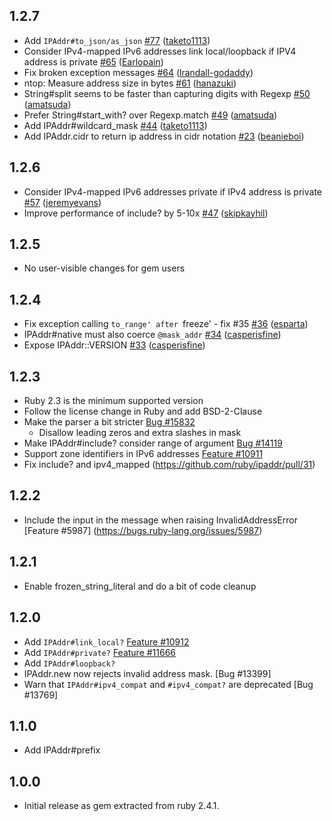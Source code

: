 1.2.7
-----

- Add `IPAddr#to_json/as_json` [\#77](https://github.com/ruby/ipaddr/pull/77) ([taketo1113](https://github.com/taketo1113))
- Consider IPv4-mapped IPv6 addresses link local/loopback if IPV4 address is private [\#65](https://github.com/ruby/ipaddr/pull/65) ([Earlopain](https://github.com/Earlopain))
- Fix broken exception messages [\#64](https://github.com/ruby/ipaddr/pull/64) ([lrandall-godaddy](https://github.com/lrandall-godaddy))
- ntop: Measure address size in bytes [\#61](https://github.com/ruby/ipaddr/pull/61) ([hanazuki](https://github.com/hanazuki))
- String\#split seems to be faster than capturing digits with Regexp [\#50](https://github.com/ruby/ipaddr/pull/50) ([amatsuda](https://github.com/amatsuda))
- Prefer String\#start\_with? over Regexp.match [\#49](https://github.com/ruby/ipaddr/pull/49) ([amatsuda](https://github.com/amatsuda))
- Add IPAddr\#wildcard\_mask [\#44](https://github.com/ruby/ipaddr/pull/44) ([taketo1113](https://github.com/taketo1113))
- Add IPAddr.cidr to return ip address in cidr notation [\#23](https://github.com/ruby/ipaddr/pull/23) ([beanieboi](https://github.com/beanieboi))

1.2.6
-----

- Consider IPv4-mapped IPv6 addresses private if IPv4 address is private [\#57](https://github.com/ruby/ipaddr/pull/57) ([jeremyevans](https://github.com/jeremyevans))
- Improve performance of include? by 5-10x [\#47](https://github.com/ruby/ipaddr/pull/47) ([skipkayhil](https://github.com/skipkayhil))

1.2.5
-----

- No user-visible changes for gem users

1.2.4
-----

- Fix exception calling `to_range' after `freeze' - fix \#35 [\#36](https://github.com/ruby/ipaddr/pull/36) ([esparta](https://github.com/esparta))
- IPAddr\#native must also coerce `@mask_addr` [\#34](https://github.com/ruby/ipaddr/pull/34) ([casperisfine](https://github.com/casperisfine))
- Expose IPAddr::VERSION [\#33](https://github.com/ruby/ipaddr/pull/33) ([casperisfine](https://github.com/casperisfine))

1.2.3
-----

- Ruby 2.3 is the minimum supported version
- Follow the license change in Ruby and add BSD-2-Clause
- Make the parser a bit stricter [Bug #15832](https://bugs.ruby-lang.org/issues/15832)
  - Disallow leading zeros and extra slashes in mask
- Make IPAddr#include? consider range of argument [Bug #14119](https://bugs.ruby-lang.org/issues/14119)
- Support zone identifiers in IPv6 addresses [Feature #10911](https://bugs.ruby-lang.org/issues/10911)
- Fix include? and ipv4_mapped (https://github.com/ruby/ipaddr/pull/31)

1.2.2
-----

- Include the input in the message when raising InvalidAddressError [Feature #5987] (https://bugs.ruby-lang.org/issues/5987)

1.2.1
-----

- Enable frozen_string_literal and do a bit of code cleanup

1.2.0
-----

- Add `IPAddr#link_local?` [Feature #10912](https://bugs.ruby-lang.org/issues/10912)
- Add `IPAddr#private?` [Feature #11666](https://bugs.ruby-lang.org/issues/11666)
- Add `IPAddr#loopback?`
- IPAddr.new now rejects invalid address mask. [Bug #13399]
- Warn that `IPAddr#ipv4_compat` and `#ipv4_compat?` are deprecated [Bug #13769]

1.1.0
-----

- Add IPAddr#prefix

1.0.0
-----

- Initial release as gem extracted from ruby 2.4.1.
